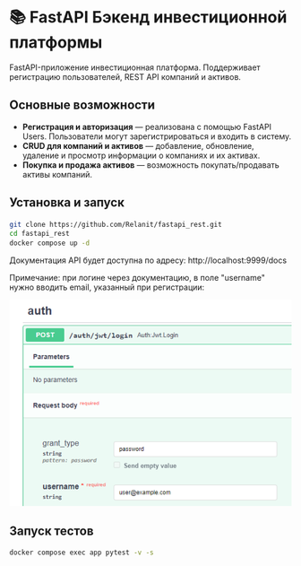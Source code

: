 # 📚 FastAPI Бэкенд инвестиционной платформы


FastAPI-приложение инвестиционная платформа. Поддерживает регистрацию пользователей, REST API компаний и активов.


## Основные возможности
- **Регистрация и авторизация** — реализована с помощью FastAPI Users. Пользователи могут зарегистрироваться и входить в систему.
- **CRUD для компаний и активов** — добавление, обновление, удаление и просмотр информации о компаниях и их активах.
- **Покупка и продажа активов** — возможность покупать/продавать активы компаний.


## Установка и запуск


```bash
git clone https://github.com/Relanit/fastapi_rest.git
cd fastapi_rest
docker compose up -d
```

Документация API будет доступна по адресу: http://localhost:9999/docs

Примечание: при логине через документацию, в поле "username" нужно вводить email, указанный при регистрации:

![Логин](assets/login.png)

## Запуск тестов
```bash
docker compose exec app pytest -v -s
```




